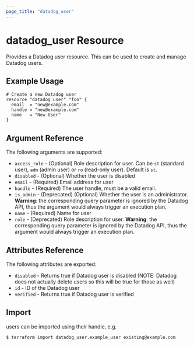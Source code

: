 ```yaml
---
page_title: "datadog_user"
---
```


# datadog_user Resource

Provides a Datadog user resource. This can be used to create and manage Datadog users.

## Example Usage

```hcl
# Create a new Datadog user
resource "datadog_user" "foo" {
  email  = "new@example.com"
  handle = "new@example.com"
  name   = "New User"
}
```

## Argument Reference

The following arguments are supported:

- `access_role` - (Optional) Role description for user. Can be `st` (standard user), `adm` (admin user) or `ro` (read-only user). Default is `st`.
- `disabled` - (Optional) Whether the user is disabled
- `email` - (Required) Email address for user
- `handle` - (Required) The user handle, must be a valid email.
- `is_admin` - (Deprecated) (Optional) Whether the user is an administrator. **Warning**: the corresponding query parameter is ignored by the Datadog API, thus the argument would always trigger an execution plan.
- `name` - (Required) Name for user
- `role` - (Deprecated) Role description for user. **Warning**: the corresponding query parameter is ignored by the Datadog API, thus the argument would always trigger an execution plan.

## Attributes Reference

The following attributes are exported:

- `disabled` - Returns true if Datadog user is disabled (NOTE: Datadog does not actually delete users so this will be true for those as well)
- `id` - ID of the Datadog user
- `verified` - Returns true if Datadog user is verified

## Import

users can be imported using their handle, e.g.

```
$ terraform import datadog_user.example_user existing@example.com
```
